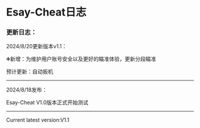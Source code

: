 # Esay-Cheat日志

### 更新日志：

2024/8/20更新版本v1.1：

➕新增：为维护用户账号安全以及更好的瞄准体验，更新分段瞄准

预计更新：自动扳机
___

2024/8/18发布：

Esay-Cheat V1.0版本正式开始测试
___

Current latest version:V1.1
